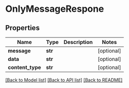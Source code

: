 # OnlyMessageRespone

## Properties
Name | Type | Description | Notes
------------ | ------------- | ------------- | -------------
**message** | **str** |  | [optional] 
**data** | **str** |  | [optional] 
**content_type** | **str** |  | [optional] 

[[Back to Model list]](../README.md#documentation-for-models) [[Back to API list]](../README.md#documentation-for-api-endpoints) [[Back to README]](../README.md)


